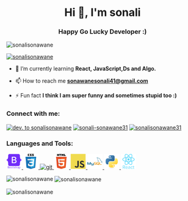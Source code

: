 <h1 align="center">Hi 👋, I'm sonali</h1>
<h3 align="center">Happy Go Lucky Developer :)</h3>

<p align="left"> <img src="https://komarev.com/ghpvc/?username=sonalisonawane&label=Profile%20views&color=0e75b6&style=flat" alt="sonalisonawane" /> </p>

<p align="left"> <a href="https://github.com/ryo-ma/github-profile-trophy"><img src="https://github-profile-trophy.vercel.app/?username=sonalisonawane" alt="sonalisonawane" /></a> </p>

- 🌱 I’m currently learning **React, JavaScript,Ds and Algo.**

- 📫 How to reach me **sonawanesonali41@gmail.com**

- ⚡ Fun fact **I think I am super funny and sometimes stupid too :)**

<h3 align="left">Connect with me:</h3>
<p align="left">
<a href="https://dev.to/dev. to sonalisonawane" target="blank"><img align="center" src="https://cdn.jsdelivr.net/npm/simple-icons@3.0.1/icons/dev-dot-to.svg" alt="dev. to sonalisonawane" height="30" width="40" /></a>
<a href="https://linkedin.com/in/sonali-sonawane31" target="blank"><img align="center" src="https://cdn.jsdelivr.net/npm/simple-icons@3.0.1/icons/linkedin.svg" alt="sonali-sonawane31" height="30" width="40" /></a>
<a href="https://kaggle.com/sonalisonawane31" target="blank"><img align="center" src="https://cdn.jsdelivr.net/npm/simple-icons@3.0.1/icons/kaggle.svg" alt="sonalisonawane31" height="30" width="40" /></a>
</p>

<h3 align="left">Languages and Tools:</h3>
<p align="left"> <a href="https://getbootstrap.com" target="_blank"> <img src="https://raw.githubusercontent.com/devicons/devicon/master/icons/bootstrap/bootstrap-plain-wordmark.svg" alt="bootstrap" width="40" height="40"/> </a> <a href="https://www.w3schools.com/css/" target="_blank"> <img src="https://raw.githubusercontent.com/devicons/devicon/master/icons/css3/css3-original-wordmark.svg" alt="css3" width="40" height="40"/> </a> <a href="https://git-scm.com/" target="_blank"> <img src="https://www.vectorlogo.zone/logos/git-scm/git-scm-icon.svg" alt="git" width="40" height="40"/> </a> <a href="https://www.w3.org/html/" target="_blank"> <img src="https://raw.githubusercontent.com/devicons/devicon/master/icons/html5/html5-original-wordmark.svg" alt="html5" width="40" height="40"/> </a> <a href="https://developer.mozilla.org/en-US/docs/Web/JavaScript" target="_blank"> <img src="https://raw.githubusercontent.com/devicons/devicon/master/icons/javascript/javascript-original.svg" alt="javascript" width="40" height="40"/> </a> <a href="https://www.mysql.com/" target="_blank"> <img src="https://raw.githubusercontent.com/devicons/devicon/master/icons/mysql/mysql-original-wordmark.svg" alt="mysql" width="40" height="40"/> </a> <a href="https://www.python.org" target="_blank"> <img src="https://raw.githubusercontent.com/devicons/devicon/master/icons/python/python-original.svg" alt="python" width="40" height="40"/> </a> <a href="https://reactjs.org/" target="_blank"> <img src="https://raw.githubusercontent.com/devicons/devicon/master/icons/react/react-original-wordmark.svg" alt="react" width="40" height="40"/> </a> </p>

<p><img align="left" src="https://github-readme-stats.vercel.app/api/top-langs?username=sonalisonawane&show_icons=true&locale=en&layout=compact" alt="sonalisonawane" /></p>

<p>&nbsp;<img align="center" src="https://github-readme-stats.vercel.app/api?username=sonalisonawane&show_icons=true&locale=en" alt="sonalisonawane" /></p>

<p><img align="center" src="https://github-readme-streak-stats.herokuapp.com/?user=sonalisonawane&" alt="sonalisonawane" /></p>
